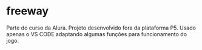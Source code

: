 # freeway

Parte do curso da Alura.
Projeto desenvolvido fora da plataforma P5.
Usado apenas o VS CODE adaptando algumas funções para funcionamento do jogo.
